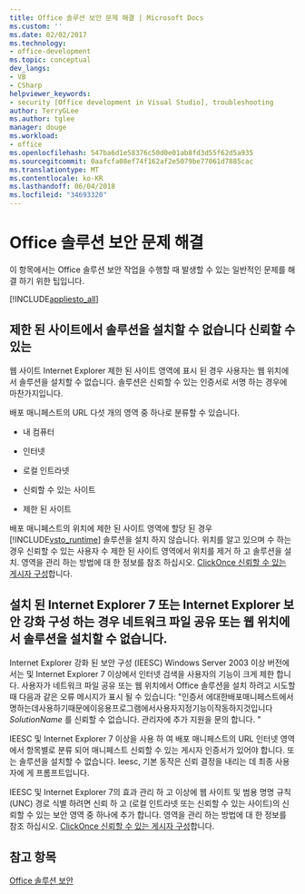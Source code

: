 ```yaml
---
title: Office 솔루션 보안 문제 해결 | Microsoft Docs
ms.custom: ''
ms.date: 02/02/2017
ms.technology:
- office-development
ms.topic: conceptual
dev_langs:
- VB
- CSharp
helpviewer_keywords:
- security [Office development in Visual Studio], troubleshooting
author: TerryGLee
ms.author: tglee
manager: douge
ms.workload:
- office
ms.openlocfilehash: 547ba6d1e58376c50d0e01ab8fd3d55f62d5a935
ms.sourcegitcommit: 0aafcfa08ef74f162af2e5079be77061d7885cac
ms.translationtype: MT
ms.contentlocale: ko-KR
ms.lasthandoff: 06/04/2018
ms.locfileid: "34693320"
---
```

# <a name="troubleshooting-office-solution-security"></a>Office 솔루션 보안 문제 해결
  이 항목에서는 Office 솔루션 보안 작업을 수행할 때 발생할 수 있는 일반적인 문제를 해결 하기 위한 팁입니다.  
  
 [!INCLUDE[appliesto_all](../vsto/includes/appliesto-all-md.md)]  
  
## <a name="trusted-solutions-cannot-be-installed-from-restricted-sites"></a>제한 된 사이트에서 솔루션을 설치할 수 없습니다 신뢰할 수 있는  
 웹 사이트 Internet Explorer 제한 된 사이트 영역에 표시 된 경우 사용자는 웹 위치에서 솔루션을 설치할 수 없습니다. 솔루션은 신뢰할 수 있는 인증서로 서명 하는 경우에 마찬가지입니다.  
  
 배포 매니페스트의 URL 다섯 개의 영역 중 하나로 분류할 수 있습니다.  
  
-   내 컴퓨터  
  
-   인터넷  
  
-   로컬 인트라넷  
  
-   신뢰할 수 있는 사이트  
  
-   제한 된 사이트  
  
 배포 매니페스트의 위치에 제한 된 사이트 영역에 할당 된 경우 [!INCLUDE[vsto_runtime](../vsto/includes/vsto-runtime-md.md)] 솔루션을 설치 하지 않습니다. 위치를 알고 있으며 수 하는 경우 신뢰할 수 있는 사용자 수 제한 된 사이트 영역에서 위치를 제거 하 고 솔루션을 설치. 영역을 관리 하는 방법에 대 한 정보를 참조 하십시오. [ClickOnce 신뢰할 수 있는 게시자 구성](http://go.microsoft.com/fwlink/?LinkId=94774)합니다.  
  
## <a name="solutions-cannot-be-installed-from-network-file-shares-or-web-locations-when-internet-explorer-enhanced-security-configuration-or-internet-explorer-7-is-installed"></a>설치 된 Internet Explorer 7 또는 Internet Explorer 보안 강화 구성 하는 경우 네트워크 파일 공유 또는 웹 위치에서 솔루션을 설치할 수 없습니다.  
 Internet Explorer 강화 된 보안 구성 (IEESC) Windows Server 2003 이상 버전에서는 및 Internet Explorer 7 이상에서 인터넷 검색을 사용자의 기능이 크게 제한 합니다. 사용자가 네트워크 파일 공유 또는 웹 위치에서 Office 솔루션을 설치 하려고 시도할 때 다음과 같은 오류 메시지가 표시 될 수 있습니다: "인증서 에대한배포매니페스트에서명하는데사용하기때문에이응용프로그램에서사용자지정기능이작동하지것입니다*SolutionName* 를 신뢰할 수 없습니다. 관리자에 추가 지원을 문의 합니다. "  
  
 IEESC 및 Internet Explorer 7 이상을 사용 하 여 배포 매니페스트의 URL 인터넷 영역에서 항목별로 분류 되어 매니페스트 신뢰할 수 있는 게시자 인증서가 있어야 합니다. 또는 솔루션을 설치할 수 없습니다. Ieesc, 기본 동작은 신뢰 결정을 내리는 데 최종 사용자에 게 프롬프트입니다.  
  
 IEESC 및 Internet Explorer 7의 효과 관리 하 고 이상에 웹 사이트 및 범용 명명 규칙 (UNC) 경로 식별 하려면 신뢰 하 고 (로컬 인트라넷 또는 신뢰할 수 있는 사이트)의 신뢰할 수 있는 보안 영역 중 하나에 추가 합니다. 영역을 관리 하는 방법에 대 한 정보를 참조 하십시오. [ClickOnce 신뢰할 수 있는 게시자 구성](http://go.microsoft.com/fwlink/?LinkId=94774)합니다.  
  
## <a name="see-also"></a>참고 항목  
 [Office 솔루션 보안](../vsto/securing-office-solutions.md)  
  
  